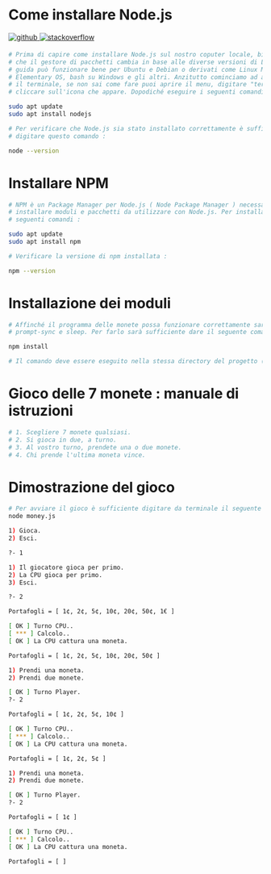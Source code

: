 # Come installare Node.js

<a href="https://github.com/EnjoyGeek077" target="_blank">
<img src=https://img.shields.io/badge/github-%2324292e.svg?&style=for-the-badge&logo=github&logoColor=white alt=github style="margin-bottom: 5px;" />
</a>  
<a href="https://stackoverflow.com/users/endless077" target="_blank">
<img src=https://img.shields.io/badge/stackoverflow-%23F28032.svg?&style=for-the-badge&logo=stackoverflow&logoColor=white alt=stackoverflow style="margin-bottom: 5px;" />
</a>

```bash
# Prima di capire come installare Node.js sul nostro coputer locale, bisogna considerare 
# che il gestore di pacchetti cambia in base alle diverse versioni di Linux, quindi questa 
# guida può funzionare bene per Ubuntu e Debian o derivati come Linux Mint,
# Elementary OS, bash su Windows e gli altri. Anzitutto cominciamo ad aprire 
# il terminale, se non sai come fare puoi aprire il menu, digitare "terminale" e 
# cliccare sull'icona che appare. Dopodiché eseguire i seguenti comandi :

sudo apt update
sudo apt install nodejs

# Per verificare che Node.js sia stato installato correttamente è sufficiente          
# digitare questo comando :

node --version
```

# Installare NPM

```bash
# NPM è un Package Manager per Node.js ( Node Package Manager ) necessario per     
# installare moduli e pacchetti da utilizzare con Node.js. Per installare npm dare i     
# seguenti comandi :

sudo apt update
sudo apt install npm

# Verificare la versione di npm installata :

npm --version
```
# Installazione dei moduli

```bash
# Affinché il programma delle monete possa funzionare correttamente sarà necessario installare i seguenti moduli :
# prompt-sync e sleep. Per farlo sarà sufficiente dare il seguente comando da terminale :

npm install

# Il comando deve essere eseguito nella stessa directory del progetto ( app/ ).
```

# Gioco delle 7 monete : manuale di istruzioni

```bash
# 1. Scegliere 7 monete qualsiasi.
# 2. Si gioca in due, a turno.
# 3. Al vostro turno, prendete una o due monete.
# 4. Chi prende l'ultima moneta vince.
```

# Dimostrazione del gioco

```bash
# Per avviare il gioco è sufficiente digitare da terminale il seguente comando :
node money.js

1) Gioca.
2) Esci.

?- 1

1) Il giocatore gioca per primo.
2) La CPU gioca per primo.
3) Esci.

?- 2

Portafogli = [ 1¢, 2¢, 5¢, 10¢, 20¢, 50¢, 1€ ]

[ OK ] Turno CPU.. 
[ *** ] Calcolo..
[ OK ] La CPU cattura una moneta.

Portafogli = [ 1¢, 2¢, 5¢, 10¢, 20¢, 50¢ ]

1) Prendi una moneta.
2) Prendi due monete.

[ OK ] Turno Player.
?- 2

Portafogli = [ 1¢, 2¢, 5¢, 10¢ ]

[ OK ] Turno CPU.. 
[ *** ] Calcolo..
[ OK ] La CPU cattura una moneta.

Portafogli = [ 1¢, 2¢, 5¢ ]

1) Prendi una moneta.
2) Prendi due monete.

[ OK ] Turno Player.
?- 2

Portafogli = [ 1¢ ]

[ OK ] Turno CPU.. 
[ *** ] Calcolo..
[ OK ] La CPU cattura una moneta.

Portafogli = [ ]
```
